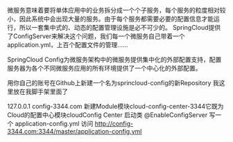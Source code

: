 微服务意味着要将单体应用中的业务拆分成一个个子服务，每个服务的粒度相对较小，因此系统中会出现大量的服务。由于每个服务都需要必要的配置信息才能运行，所以一套集中式的、动态的配置管理设施是必不可少的。
SpringCloud提供了ConfigServer来解决这个问题，我们每一个微服务自己带着一个application.yml，上百个配置文件的管理……

SpringCloud Config为微服务架构中的微服务提供集中化的外部配置支持，配置服务器为各个不同微服务应用的所有环境提供了一个中心化的外部配置。

用你自己的账号在Github上新建一个名为sprincloud-config的新Repository 我这里放在我脚手架里面了

127.0.0.1 config-3344.com
新建Module模块cloud-config-center-3344它既为Cloud的配置中心模块cloudConfig Center
启动类
@EnableConfigServer
写一个 application-config.yml
访问 http://config-3344.com:3344/master/application-config.yml
